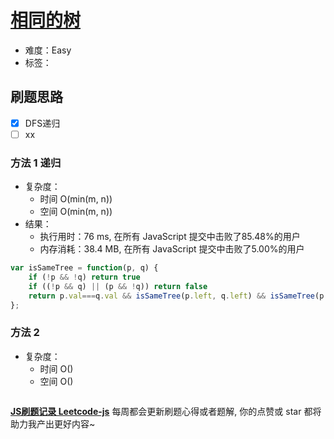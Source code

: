 # [相同的树](https://leetcode-cn.com/problems/same-tree/)

- 难度：Easy
- 标签：

## 刷题思路

- [x] DFS递归
- [ ] xx

### 方法 1 递归

- 复杂度：
    - 时间 O(min(m, n))
    - 空间 O(min(m, n))
- 结果：
    - 执行用时：76 ms, 在所有 JavaScript 提交中击败了85.48%的用户
    - 内存消耗：38.4 MB, 在所有 JavaScript 提交中击败了5.00%的用户

``` js
var isSameTree = function(p, q) {
    if (!p && !q) return true
    if ((!p && q) || (p && !q)) return false
    return p.val===q.val && isSameTree(p.left, q.left) && isSameTree(p.right, q.right)
};
```

### 方法 2

- 复杂度：
    - 时间 O()
    - 空间 O()

``` js

```

**[JS刷题记录 Leetcode-js](https://github.com/Nodreame/leetcode-js)** 每周都会更新刷题心得或者题解, 你的点赞或 star 都将助力我产出更好内容~
